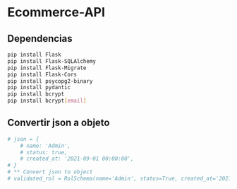 # Ecommerce-API

## Dependencias

```bash
pip install Flask
pip install Flask-SQLAlchemy
pip install Flask-Migrate
pip install Flask-Cors
pip install psycopg2-binary
pip install pydantic
pip install bcrypt
pip install bcrypt[email]
```

## Convertir json a objeto

```python
# json = {
    # name: 'Admin',
    # status: true,
    # created_at: '2021-09-01 00:00:00',
# }
# ** Convert json to object
# validated_rol = RolSchema(name='Admin', status=True, created_at='2021-09-01 00:00:00')
```